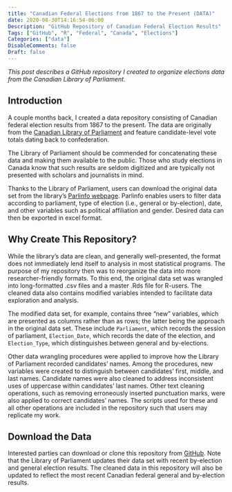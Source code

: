 ```yaml
---
title: "Canadian Federal Elections from 1867 to the Present (DATA)"
date: 2020-08-30T14:16:54-06:00
Description: "GitHub Repository of Canadian Federal Election Results"
Tags: ["GitHub", "R", "Federal", "Canada", "Elections"]
Categories: ["data"]
DisableComments: false
Draft: false
---
```


*This post describes a GitHub repository I created to organize elections data from the Canadian Library of Parliament.*

## Introduction

A couple months back, I created a data repository consisting of Canadian federal election results from 1867 to the present. The data are originally from the [Canadian Library of Parliament](https://www.parl.ca/) and feature candidate-level vote totals dating back to confederation. 

The Library of Parliament should be commended for concatenating these data and making them available to the public. Those who study elections in Canada know that such results are seldom digitized and are typically not presented with scholars and journalists in mind.  

Thanks to the Library of Parliament, users can download the original data set from the library’s [Parlinfo webpage]( https://lop.parl.ca/sites/ParlInfo/default/en_CA/ElectionsRidings/Elections). Parlinfo enables users to filter data according to parliament, type of election (i.e., general or by-election), date, and other variables such as political affiliation and gender. Desired data can then be exported in excel format. 

## Why Create This Repository?

While the library’s data are clean, and generally well-presented, the format does not immediately lend itself to analysis in most statistical programs. The purpose of my repository then was to reorganize the data into more researcher-friendly formats. To this end, the original data set was wrangled into long-formatted .csv files and a master .Rds file for R-users. The cleaned data also contains modified variables intended to facilitate data exploration and analysis. 

The modified data set, for example, contains three “new” variables, which are presented as columns rather than as rows; the latter being the approach in the original data set. These include `Parliament`, which records the session of parliament, `Election_Date`, which records the date of the election, and `Election_Type`, which distinguishes between general and by-elections. 

Other data wrangling procedures were applied to improve how the Library of Parliament recorded candidates’ names. Among the procedures, new variables were created to distinguish between candidates’ first, middle, and last names. Candidate names were also cleaned to address inconsistent uses of uppercase within candidates’ last names. Other text cleaning operations, such as removing erroneously inserted punctuation marks, were also applied to correct candidates’ names. The scripts used for these and all other operations are included in the repository such that users may replicate my work.

## Download the Data

Interested parties can download or clone this repository from [GitHub](https://github.com/Lucas-Czarnecki/Canadian-Federal-Elections). Note that the Library of Parliament updates their data set with recent by-election and general election results. The cleaned data in this repository will also be updated to reflect the most recent Canadian federal general and by-election results.

